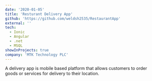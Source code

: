 ```yaml
---
date: '2020-01-05'
title: 'Resturant Delivery App'
github: 'https://github.com/weldsh2535/RestaurantApp'
external: ''
tech:
  - Ionic
  - Angular
  - .net 
  - MSQL
showInProjects: true
company: 'MTK Technology PLC'
---
```


A delivery app is mobile based platform that allows customers to order goods or services for delivery to their location.
